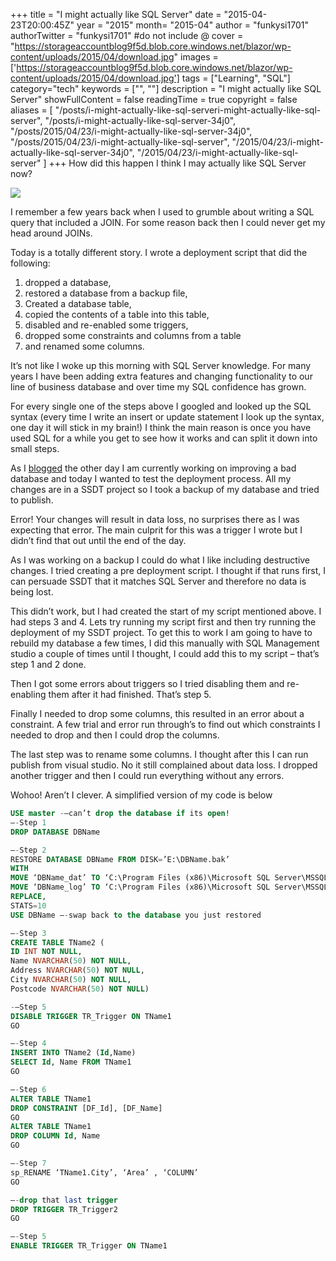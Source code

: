+++
title = "I might actually like SQL Server"
date = "2015-04-23T20:00:45Z"
year = "2015"
month= "2015-04"
author = "funkysi1701"
authorTwitter = "funkysi1701" #do not include @
cover = "https://storageaccountblog9f5d.blob.core.windows.net/blazor/wp-content/uploads/2015/04/download.jpg"
images = ['https://storageaccountblog9f5d.blob.core.windows.net/blazor/wp-content/uploads/2015/04/download.jpg']
tags = ["Learning", "SQL"]
category="tech"
keywords = ["", ""]
description =  "I might actually like SQL Server"
showFullContent = false
readingTime = true
copyright = false
aliases = [
    "/posts/i-might-actually-like-sql-serveri-might-actually-like-sql-server",
    "/posts/i-might-actually-like-sql-server-34j0",
    "/posts/2015/04/23/i-might-actually-like-sql-server-34j0",
    "/posts/2015/04/23/i-might-actually-like-sql-server",
    "/2015/04/23/i-might-actually-like-sql-server-34j0",
    "/2015/04/23/i-might-actually-like-sql-server"
]
+++
How did this happen I think I may actually like SQL Server now?

![](https://storageaccountblog9f5d.blob.core.windows.net/blazor/wp-content/uploads/2015/04/download.jpg)

I remember a few years back when I used to grumble about writing a SQL query that included a JOIN. For some reason back then I could never get my head around JOINs.

Today is a totally different story. I wrote a deployment script that did the following:

1) dropped a database,
2) restored a database from a backup file,
3) Created a database table,
4) copied the contents of a table into this table,
5) disabled and re-enabled some triggers,
6) dropped some constraints and columns from a table
7) and renamed some columns.

It’s not like I woke up this morning with SQL Server knowledge. For many years I have been adding extra features and changing functionality to our line of business database and over time my SQL confidence has grown.

For every single one of the steps above I googled and looked up the SQL syntax (every time I write an insert or update statement I look up the syntax, one day it will stick in my brain!) I think the main reason is once you have used SQL for a while you get to see how it works and can split it down into small steps.

As I [blogged](http://www.funkysi1701.com/2015/04/21/weakest-database-design/) the other day I am currently working on improving a bad database and today I wanted to test the deployment process. All my changes are in a SSDT project so I took a backup of my database and tried to publish.

Error! Your changes will result in data loss, no surprises there as I was expecting that error. The main culprit for this was a trigger I wrote but I didn’t find that out until the end of the day.

As I was working on a backup I could do what I like including destructive changes. I tried creating a pre deployment script. I thought if that runs first, I can persuade SSDT that it matches SQL Server and therefore no data is being lost.

This didn’t work, but I had created the start of my script mentioned above. I had steps 3 and 4. Lets try running my script first and then try running the deployment of my SSDT project. To get this to work I am going to have to rebuild my database a few times, I did this manually with SQL Management studio a couple of times until I thought, I could add this to my script – that’s step 1 and 2 done.

Then I got some errors about triggers so I tried disabling them and re-enabling them after it had finished. That’s step 5.

Finally I needed to drop some columns, this resulted in an error about a constraint. A few trial and error run through’s to find out which constraints I needed to drop and then I could drop the columns.

The last step was to rename some columns. I thought after this I can run publish from visual studio. No it still complained about data loss. I dropped another trigger and then I could run everything without any errors.

Wohoo! Aren’t I clever. A simplified version of my code is below

```sql
USE master -–can’t drop the database if its open!
–-Step 1
DROP DATABASE DBName

–-Step 2
RESTORE DATABASE DBName FROM DISK=’E:\DBName.bak’
WITH
MOVE ‘DBName_dat’ TO ‘C:\Program Files (x86)\Microsoft SQL Server\MSSQL12.MSSQLSERVER\MSSQL\DATA\DBName.mdf’,
MOVE ‘DBName_log’ TO ‘C:\Program Files (x86)\Microsoft SQL Server\MSSQL12.MSSQLSERVER\MSSQL\DATA\DBName.ldf’,
REPLACE,
STATS=10
USE DBName –-swap back to the database you just restored

–-Step 3
CREATE TABLE TName2 (
ID INT NOT NULL,
Name NVARCHAR(50) NOT NULL,
Address NVARCHAR(50) NOT NULL,
City NVARCHAR(50) NOT NULL,
Postcode NVARCHAR(50) NOT NULL)

-–Step 5
DISABLE TRIGGER TR_Trigger ON TName1
GO

–-Step 4
INSERT INTO TName2 (Id,Name)
SELECT Id, Name FROM TName1
GO

–-Step 6
ALTER TABLE TName1
DROP CONSTRAINT [DF_Id], [DF_Name]
GO
ALTER TABLE TName1
DROP COLUMN Id, Name
GO

–-Step 7
sp_RENAME ‘TName1.City’, ‘Area’ , ‘COLUMN’
GO

–-drop that last trigger
DROP TRIGGER TR_Trigger2
GO

–-Step 5
ENABLE TRIGGER TR_Trigger ON TName1
```
